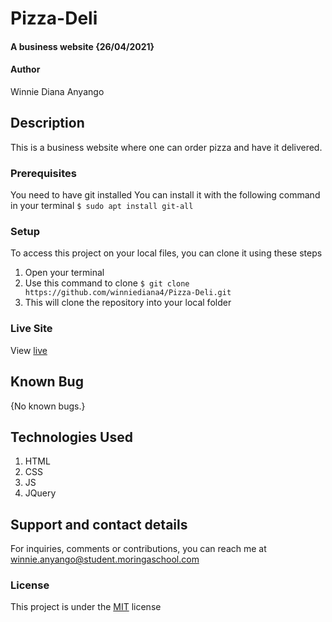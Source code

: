 # Pizza-Deli
#### A business website {26/04/2021}
#### Author
Winnie Diana Anyango
## Description
This is a business website where one can order pizza and have it delivered.
### Prerequisites
You need to have git installed
You can install it with the following command in your terminal
`$ sudo apt install git-all`
### Setup
To access this project on your local files, you can clone it using these steps
1. Open your terminal
1. Use this command to clone `$ git clone https://github.com/winniediana4/Pizza-Deli.git`
1. This will clone the repository into your local folder
### Live Site
View [live](https://winniediana4.github.io/Pizza-Deli/) 
## Known Bug
{No known bugs.}

## Technologies Used
1. HTML
1. CSS
1. JS
1. JQuery
## Support and contact details
For inquiries, comments or contributions, you can reach me at winnie.anyango@student.moringaschool.com
### License
This project is under the [MIT](LICENSE) license